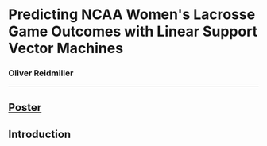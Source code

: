 # Predicting NCAA Women's Lacrosse Game Outcomes with Linear Support Vector Machines
### Oliver Reidmiller 
---

## [Poster](Figures/Poster.pdf)

## Introduction

